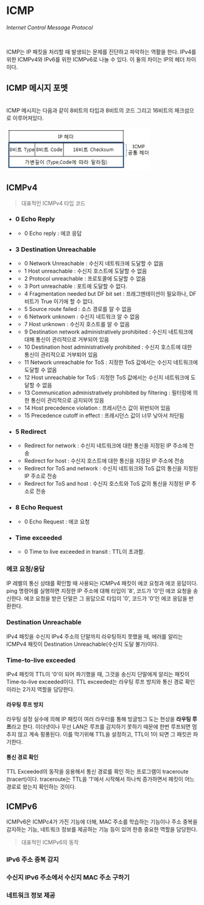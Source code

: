# ICMP
*Internet Control Message Protocol*  

<br>

ICMP는 IP 패킷을 처리할 때 발생되는 문제를 진단하고 파악하는 역활을 한다. IPv4를 위한 ICMPv4와 IPv6를 위한 ICMPv6로 나눌 수 있다. 이 둘의 
차이는 IP의 헤더 차이이다.  

## ICMP 메시지 포멧

<br>
ICMP 메시지는 다음과 같이 8비트의 타입과 8비트의 코드 그리고 16비트의 체크섬으로 이루어져있다. 


![ICMP 메시지 포멧](icmpformat.jpg)

## ICMPv4

> 대표적인 ICMPv4 타입 코드

* ###  0 Echo Reply
* * 0 Echo reply : 에코 응답
* ### 3 Destination Unreachable
* * 0 Network Unreachable : 수신지 네트워크에 도달할 수 없음
* * 1 Host unreachable : 수신지 호스트에 도달할 수 없음
* * 2 Protocol unreachable : 프로토콜에 도달할 수 없음
* * 3 Port unreachable : 포트에 도달할 수 없다.
* * 4 Fragmentation needed but DF bit set : 프래그멘테이션이 필요하나, DF 비트가 True 이기에 할 수 없다.
* * 5 Source route failed : 소스 경로를 알 수 없음
* * 6 Network unknown : 수신지 네트워크 알 수 없음
* * 7 Host unknown : 수신지 호스트를 알 수 없음
* * 9 Destination network administratively prohibited : 수신지 네트워크에 대해 통신이 관리적으로 거부되어 있음
* * 10 Destination host administratively prohibited : 수신지 호스트에 대한 통신이 관리적으로 거부퇴어 있음
* * 11 Network unreachable for ToS : 지정한 ToS 값에서는 수신지 네트워크에 도달할 수 없음
* * 12 Host unreachable for ToS : 지정한 ToS 값에서는 수신지 네트워크에 도달할 수 없음
* * 13 Communication administratively prohibited by filtering : 필터링에 의한 통신이 관리적으로 금지되어 있음
* * 14 Host precedence violation : 프레시던스 값이 위반되어 있음
* * 15 Precedence cutoff in effect : 프레시던스 값이 너무 낮아서 차단됨
* ### 5 Redirect 
* * Redirect for network : 수신지 네트워크에 대한 통신을 지정된 IP 주소에 전송
* * Redirect for host : 수신지 호스트에 대한 통신을 지정된 IP 주소에 전송
* * Redirect for ToS and network : 수신지 네트워크와 ToS 값의 통신을 지정된 IP 주소로 전송
* * Redirect for ToS and host : 수신지 호스트와 ToS 값의 통신을 지정된 IP 주소로 전송
* ### 8 Echo Request
* * 0 Echo Request : 에코 요청
* ### Time exceeded
* * 0 Time to live exceeded in transit : TTL이 초과함.


### 에코 요청/응답
IP 레벨의 통신 상태를 확인할 때 사용되는 ICMPv4 패킷이 에코 요청과 에코 응답이다. ping 명령어를 실행하면 지정한 IP 주소에 대해 타입이 '8', 코드가 '0'인 
에코 요청을 송신한다. 에코 요청을 받은 단말은 그 응답으로 타입이 '0', 코드가 '0'인 에코 응답을 반환한다.  

### Destination Unreachable
IPv4 패킷을 수신지 IPv4 주소의 단말까지 라우팅하지 못했을 때, 에러를 알리는 ICMPv4 패킷이 Destination Unreachable(수신지 도달 불가)이다.  

### Time-to-live exceeded
IPv4 패킷의 TTL이 '0'이 되어 파기했을 때, 그것을 송신지 단말에게 알리는 패킷이 Time-to-live exceeded이다. TTL exceeded는 라우팅 루프 방지와
통신 경로 확인이라는 2가지 역할을 담당한다.

#### 라우팅 루프 방지
라우팅 설정 실수에 의해 IP 패킷이 여러 라우터를 통해 빙글빙그 도는 현상을 **라우팅 루프**라고 한다. 이더넷이나 무선 LAN은 루프를 감지하기 못하기 때문에 한번 루프되면 
멈추지 않고 계속 핑퐁된다. 이를 막기위해 TTL을 설정하고, TTL이 1이 되면 그 패킷은 파기한다. 

#### 통신 경로 확인
TTL Exceeded의 동작을 응용해서 통신 경로를 확인 하는 프로그램이 traceroute (tracert)이다. traceroute는 TTL을 '1'에서 시작해서
하나씩 증가하면서 패킷이 어느 경로로 왔는지 확인하는 것이다. 


## ICMPv6

ICMPv6은 ICMPc4가 가진 기능에 더해, MAC 주소를 학습하는 기능이나 주소 중복을 감지하는 기능, 네트워크 정보를 제공하는 기능 등이 있어 한층 중요한 역할을 
담당한다.  

> 대표적인 ICMPv6의 동작

### IPv6 주소 중복 감지

### 수신지 IPv6 주소에서 수신지 MAC 주소 구하기

### 네트워크 정보 제공
